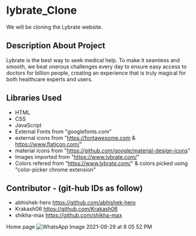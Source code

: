 # lybrate_Clone
We will be cloning the Lybrate website.

## Description About Project

Lybrate is the best way to seek medical help. To make it seamless and smooth, we beat onerous challenges every day to ensure easy access to doctors for billion people, creating an experience that is truly magical for both healthcare experts and users.

## Libraries Used

- HTML
- CSS
- JavaScript
- External Fonts from "googlefonts.com"
- external icons from "https://fontawesome.com  &  https://www.flaticon.com/"
- material icons from "https://github.com/google/material-design-icons"
- Images imported from "https://www.lybrate.com/"
- Colors refered from "https://www.lybrate.com/" & colors picked using "color-picker chrome extension"

## Contributor - (git-hub IDs as follow)
 - abhishek-hero https://github.com/abhishek-hero
 - Krakash06     https://github.com/Krakash06
 - shikha-max   https://github.com/shikha-max



Home page
![WhatsApp Image 2021-08-29 at 8 05 52 PM](https://user-images.githubusercontent.com/88572701/134170654-068b977f-9e96-4935-b292-7e21c7a413c9.jpeg)
